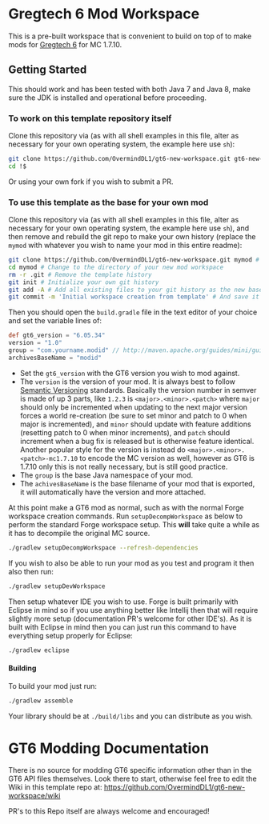 # Gregtech 6 Mod Workspace

This is a pre-built workspace that is convenient to build on top of to make mods for [Gregtech 6](https://gregtech.overminddl1.com/com/gregoriust/gregtech/gregtech_1.7.10/index.html) for MC 1.7.10.

## Getting Started

This should work and has been tested with both Java 7 and Java 8, make sure the JDK is installed and operational before proceeding.

### To work on this template repository itself

Clone this repository via (as with all shell examples in this file, alter as necessary for your own operating system, the example here use `sh`):

```sh
git clone https://github.com/OvermindDL1/gt6-new-workspace.git gt6-new-workspace
cd !$
```

Or using your own fork if you wish to submit a PR.

### To use this template as the base for your own mod

Clone this repository via (as with all shell examples in this file, alter as necessary for your own operating system, the example here use `sh`), and then remove and rebuild the git repo to make your own history (replace the `mymod` with whatever you wish to name your mod in this entire readme):

```sh
git clone https://github.com/OvermindDL1/gt6-new-workspace.git mymod # Clone this repository to your own location
cd mymod # Change to the directory of your new mod workspace
rm -r .git # Remove the template history
git init # Initialize your own git history
git add -A # Add all existing files to your git history as the new base
git commit -m 'Initial workspace creation from template' # And save it
```

Then you should open the `build.gradle` file in the text editor of your choice and set the variable lines of:

```groovy
def gt6_version = "6.05.34"
version = "1.0"
group = "com.yourname.modid" // http://maven.apache.org/guides/mini/guide-naming-conventions.html
archivesBaseName = "modid"
```

* Set the `gt6_version` with the GT6 version you wish to mod against.
* The `version` is the version of your mod.  It is always best to follow [Semantic Versioning](http://semver.org/) standards.  Basically the version number in semver is made of up 3 parts, like `1.2.3` is `<major>.<minor>.<patch>` where `major` should only be incremented when updating to the next major version forces a world re-creation (be sure to set minor and patch to 0 when major is incremented), and `minor` should update with feature additions (resetting patch to 0 when minor increments), and `patch` should increment when a bug fix is released but is otherwise feature identical.  Another popular style for the version is instead do `<major>.<minor>.<patch>-mc1.7.10` to encode the MC version as well, however as GT6 is 1.7.10 only this is not really necessary, but is still good practice.
* The `group` is the base Java namespace of your mod.
* The `achivesBaseName` is the base filename of your mod that is exported, it will automatically have the version and more attached.

At this point make a GT6 mod as normal, such as with the normal Forge workspace creation commands.  Run `setupDecompWorkspace` as below to perform the standard Forge workspace setup.  This **will** take quite a while as it has to decompile the original MC source.

```sh
./gradlew setupDecompWorkspace --refresh-dependencies
```

If you wish to also be able to run your mod as you test and program it then also then run:

```sh
./gradlew setupDevWorkspace
```

Then setup whatever IDE you wish to use.  Forge is built primarily with Eclipse in mind so if you use anything better like Intellij then that will require slightly more setup (documentation PR's welcome for other IDE's).  As it is built with Eclipse in mind then you can just run this command to have everything setup properly for Eclipse:

```sh
./gradlew eclipse
```

#### Building

To build your mod just run:

```sh
./gradlew assemble
```

Your library should be at `./build/libs` and you can distribute as you wish.

# GT6 Modding Documentation

There is no source for modding GT6 specific information other than in the GT6 API files themselves.  Look there to start, otherwise feel free to edit the Wiki in this template repo at:  https://github.com/OvermindDL1/gt6-new-workspace/wiki

PR's to this Repo itself are always welcome and encouraged!

